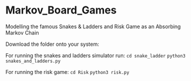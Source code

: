 # Markov_Board_Games
Modelling the famous Snakes &amp; Ladders and Risk Game as an Absorbing Markov Chain

Download the folder onto your system:

For running the snakes and ladders simulator run:
`cd snake_ladder`
`python3 snakes_and_ladders.py`

For running the risk game:
`cd Risk`
`python3 risk.py`
